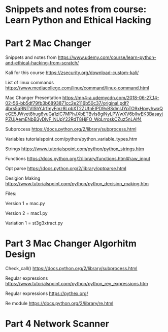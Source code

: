 # Snippets and notes from course: Learn Python and Ethical Hacking

# Part 2 Mac Changer

Snippets and notes from https://www.udemy.com/course/learn-python-and-ethical-hacking-from-scratch/

Kali for this course https://zsecurity.org/download-custom-kali/

List of linux commands https://www.mediacollege.com/linux/command/linux-command.html

Mac Changer Presentation https://mp4-a.udemycdn.com/2018-06-27_14-02-56-bb5df79fb3b6893871cc2e2116b50c37/original.pdf?4brs5qRNTVIShYJrfmyFmz8LpbXT2ZUfnEIPD9vBSdmlJYpTO9xHpvyhwxQeGE5JWvet8hug6vuGa1zlC7MPhJXbETBvIs8giNyLPWwXV6blIwEK3BasayjPZUjAemENbB3yDlvF_NUpY22RdT8HjFO_WqLrroskCZuz5nLAIf4

Subprocess https://docs.python.org/2/library/subprocess.html

Variables tutorialspoint.com/python/python_variable_types.htm

Strings https://www.tutorialspoint.com/python/python_strings.htm

Functions https://docs.python.org/2/library/functions.html#raw_input

Opt parse https://docs.python.org/2/library/optparse.html

Desigion Making https://www.tutorialspoint.com/python/python_decision_making.htm

Files:

Version 1 = mac.py

Version 2 = mac1.py

Variation 1 = st3g3xtract.py

# Part 3 Mac Changer Algorhitm Design

Check_call() https://docs.python.org/2/library/subprocess.html

Regular expressions https://www.tutorialspoint.com/python/python_reg_expressions.htm

Regular expressions https://pythex.org/

Re module https://docs.python.org/2/library/re.html


# Part 4 Network Scanner
